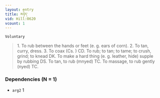 ```yaml
---
layout: entry
title: མཉེད་
vid: Hill:0620
vcount: 1
---
```

`Voluntary` 
> 1\.
 To rub between the hands or feet (e\.
g\.
 ears of corn)\.
 2\.
 To tan, curry, dress\.
 3\.
 To coax (Cs\.
) CD\.
 To rub; to tan; to tame; to crush, grind; to knead DK\.
 To make a hard thing (e\.
g\.
 leather, hide) supple by rubbing DS\.
 To tan, to rub (mnyed) TC\.
 To massage, to rub gently (nyed) TC\.

### Dependencies (N = 1)
* `arg2` 1


